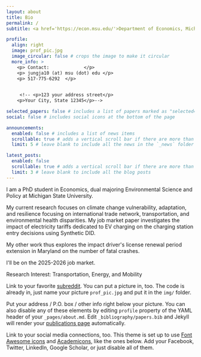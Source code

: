```yaml
---
layout: about
title: Bio
permalink: /
subtitle: <a href='https://econ.msu.edu/'>Department of Economics, Michigan State Univeristy</a>.| Dual Majoring in Environmental Science and Policy.

profile:
  align: right
  image: prof_pic.jpg
  image_circular: false # crops the image to make it circular
  more_info: >
    <p> Contact:             </p>
    <p> jungja10 (at) msu (dot) edu </p>
    <p> 517-775-6292  </p>

   
     <!-- <p>123 your address street</p>
    <p>Your City, State 12345</p>-->

selected_papers: false # includes a list of papers marked as "selected={true}"
social: false # includes social icons at the bottom of the page

announcements:
  enabled: false # includes a list of news items
  scrollable: true # adds a vertical scroll bar if there are more than 3 news items
  limit: 5 # leave blank to include all the news in the `_news` folder

latest_posts:
  enabled: false
  scrollable: true # adds a vertical scroll bar if there are more than 3 new posts items
  limit: 3 # leave blank to include all the blog posts
---
```


I am a PhD student in Economics, dual majoring Environmental Science and Policy at Michigan State University. 

My current research focuses on climate change vulnerability, adaptation, and resilience focusing on international trade network, transportation, and environmental health disparities.  My job market paper investigates the impact of electricity tariffs dedicated to EV charging on the charging station entry decisions using Synthetic DID. 

My other work thus explores the impact driver's license renewal period extension in Maryland on the number of fatal crashes.

I'll be on the 2025-2026 job market.

Research Interest: Transportation, Energy, and Mobility

>


Link to your favorite [subreddit](http://reddit.com). You can put a picture in, too. The code is already in, just name your picture `prof_pic.jpg` and put it in the `img/` folder.

Put your address / P.O. box / other info right below your picture. You can also disable any of these elements by editing `profile` property of the YAML header of your `_pages/about.md`. Edit `_bibliography/papers.bib` and Jekyll will render your [publications page](/al-folio/publications/) automatically.

Link to your social media connections, too. This theme is set up to use [Font Awesome icons](https://fontawesome.com/) and [Academicons](https://jpswalsh.github.io/academicons/), like the ones below. Add your Facebook, Twitter, LinkedIn, Google Scholar, or just disable all of them.
